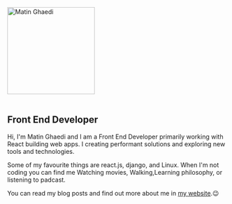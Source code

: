 <img width="200px" src="https://cafe.matinghaedi.ir/brand.png"  alt="Matin Ghaedi"/>
<br/><br/>
<h2>Front End Developer</h2>

<p>Hi, I'm Matin Ghaedi and I am a Front End Developer primarily working with React building web apps. 
I creating performant solutions and exploring new tools and technologies.</P>
<p>Some of my favourite things are react.js, django, and Linux. 
When I'm not coding you can find me Watching movies, Walking,Learning philosophy, or listening to padcast.</p>
<p>You can read my blog posts and find out more about me in <a href="https://matinghaedi.ir/" target="_blank">my website</a>.😉</p>
